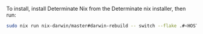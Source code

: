To install, install Determinate Nix from the Determinate nix installer, then run:
```sh
sudo nix run nix-darwin/master#darwin-rebuild -- switch --flake .#<HOSTNAME_HERE>
```
